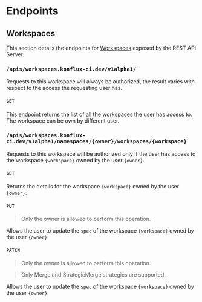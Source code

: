 # Endpoints

## Workspaces

This section details the endpoints for [Workspaces](./crds.md) exposed by the REST API Server.


### `/apis/workspaces.konflux-ci.dev/v1alpha1/`

Requests to this workspace will always be authorized, the result varies with respect to the access the requesting user has.


#### `GET`

This endpoint returns the list of all the workspaces the user has access to.
The workspace can be own by different user.


### `/apis/workspaces.konflux-ci.dev/v1alpha1/namespaces/{owner}/workspaces/{workspace}`

Requests to this workspace will be authorized only if the user has access to the workspace `{workspace}` owned by the user `{owner}`.


#### `GET`

Returns the details for the workspace `{workspace}` owned by the user `{owner}`.


#### `PUT`

> Only the owner is allowed to perform this operation.

Allows the user to update the `spec` of the workspace `{workspace}` owned by the user `{owner}`.

#### `PATCH`

> Only the owner is allowed to perform this operation.

> Only Merge and StrategicMerge strategies are supported.

Allows the user to update the `spec` of the workspace `{workspace}` owned by the user `{owner}`.
